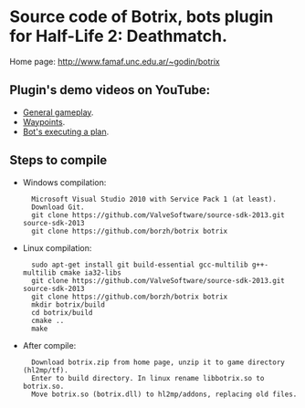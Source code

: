 Source code of Botrix, bots plugin for Half-Life 2: Deathmatch.
===============================================================

Home page: http://www.famaf.unc.edu.ar/~godin/botrix


Plugin's demo videos on YouTube:
----------------
- [General gameplay](http://www.youtube.com/watch?v=6MCQTqh8Z9c).
- [Waypoints](http://www.youtube.com/watch?v=rDhOGZde0s4).
- [Bot's executing a plan](http://www.youtube.com/watch?v=ciSjeTX-0gI).


Steps to compile
----------------

- Windows compilation:

        Microsoft Visual Studio 2010 with Service Pack 1 (at least).
        Download Git.
        git clone https://github.com/ValveSoftware/source-sdk-2013.git source-sdk-2013
        git clone https://github.com/borzh/botrix botrix

- Linux compilation:

        sudo apt-get install git build-essential gcc-multilib g++-multilib cmake ia32-libs
        git clone https://github.com/ValveSoftware/source-sdk-2013.git source-sdk-2013
        git clone https://github.com/borzh/botrix botrix
        mkdir botrix/build
        cd botrix/build
        cmake ..
        make

- After compile:

        Download botrix.zip from home page, unzip it to game directory (hl2mp/tf).
        Enter to build directory. In linux rename libbotrix.so to botrix.so.
        Move botrix.so (botrix.dll) to hl2mp/addons, replacing old files.
